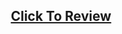 <h2 align="center"><a href="https://atifsimsek.github.io/Javascript-30-Days-30-Project/08-HTML%205%20Canvas/index.html">Click To Review</a> </h2>